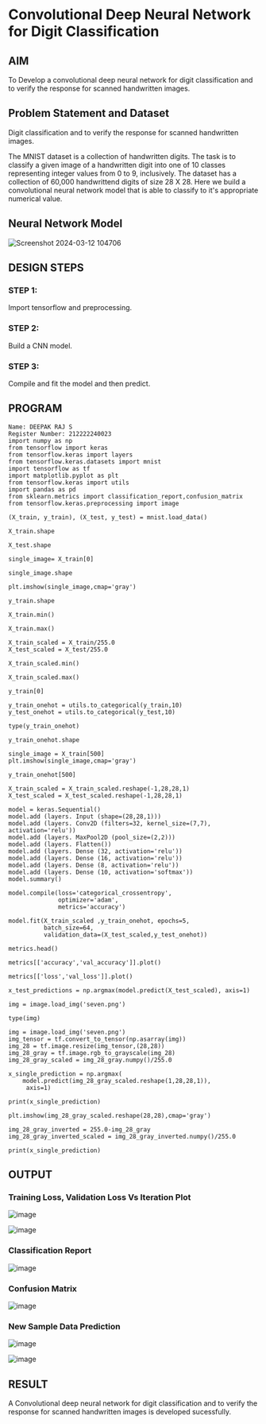 # Convolutional Deep Neural Network for Digit Classification

## AIM

To Develop a convolutional deep neural network for digit classification and to verify the response for scanned handwritten images.

## Problem Statement and Dataset
Digit classification and to verify the response for scanned handwritten images.

The MNIST dataset is a collection of handwritten digits. The task is to classify a given image of a handwritten digit into one of 10 classes representing integer values from 0 to 9, inclusively. The dataset has a collection of 60,000 handwrittend digits of size 28 X 28. Here we build a convolutional neural network model that is able to classify to it's appropriate numerical value.
## Neural Network Model
![Screenshot 2024-03-12 104706](https://github.com/DEEPAK2200233/mnist-classification/assets/118707676/c840047d-472a-47c9-8d69-92751f6b32f0)

## DESIGN STEPS

### STEP 1:
Import tensorflow and preprocessing.
### STEP 2:
Build a CNN model.
### STEP 3:
Compile and fit the model and then predict.
## PROGRAM
```
Name: DEEPAK RAJ S
Register Number: 212222240023
import numpy as np
from tensorflow import keras
from tensorflow.keras import layers
from tensorflow.keras.datasets import mnist
import tensorflow as tf
import matplotlib.pyplot as plt
from tensorflow.keras import utils
import pandas as pd
from sklearn.metrics import classification_report,confusion_matrix
from tensorflow.keras.preprocessing import image
     
(X_train, y_train), (X_test, y_test) = mnist.load_data()
     
X_train.shape
     
X_test.shape
     
single_image= X_train[0]
     
single_image.shape
     
plt.imshow(single_image,cmap='gray')
     
y_train.shape

X_train.min()
     
X_train.max()
     
X_train_scaled = X_train/255.0
X_test_scaled = X_test/255.0
     
X_train_scaled.min()
     
X_train_scaled.max()
     
y_train[0]
     
y_train_onehot = utils.to_categorical(y_train,10)
y_test_onehot = utils.to_categorical(y_test,10)
     
type(y_train_onehot)
     
y_train_onehot.shape
     
single_image = X_train[500]
plt.imshow(single_image,cmap='gray')
     
y_train_onehot[500]
     
X_train_scaled = X_train_scaled.reshape(-1,28,28,1)
X_test_scaled = X_test_scaled.reshape(-1,28,28,1)

model = keras.Sequential()
model.add (layers. Input (shape=(28,28,1)))
model.add (layers. Conv2D (filters=32, kernel_size=(7,7), activation='relu'))
model.add (layers. MaxPool2D (pool_size=(2,2)))
model.add (layers. Flatten())
model.add (layers. Dense (32, activation='relu'))
model.add (layers. Dense (16, activation='relu'))
model.add (layers. Dense (8, activation='relu'))
model.add (layers. Dense (10, activation='softmax'))
model.summary()

model.compile(loss='categorical_crossentropy',
              optimizer='adam',
              metrics='accuracy')

model.fit(X_train_scaled ,y_train_onehot, epochs=5,
          batch_size=64,
          validation_data=(X_test_scaled,y_test_onehot))

metrics.head()

metrics[['accuracy','val_accuracy']].plot()

metrics[['loss','val_loss']].plot()

x_test_predictions = np.argmax(model.predict(X_test_scaled), axis=1)

img = image.load_img('seven.png')

type(img)

img = image.load_img('seven.png')
img_tensor = tf.convert_to_tensor(np.asarray(img))
img_28 = tf.image.resize(img_tensor,(28,28))
img_28_gray = tf.image.rgb_to_grayscale(img_28)
img_28_gray_scaled = img_28_gray.numpy()/255.0

x_single_prediction = np.argmax(
    model.predict(img_28_gray_scaled.reshape(1,28,28,1)),
     axis=1)

print(x_single_prediction)

plt.imshow(img_28_gray_scaled.reshape(28,28),cmap='gray')

img_28_gray_inverted = 255.0-img_28_gray
img_28_gray_inverted_scaled = img_28_gray_inverted.numpy()/255.0

print(x_single_prediction)
```


## OUTPUT

### Training Loss, Validation Loss Vs Iteration Plot

![image](https://github.com/DEEPAK2200233/mnist-classification/assets/118707676/892269fa-cdd8-4510-9d5c-e1de6d59ea0f)

![image](https://github.com/DEEPAK2200233/mnist-classification/assets/118707676/10547391-f6a8-467b-bbc9-f155b8353f78)



### Classification Report

![image](https://github.com/DEEPAK2200233/mnist-classification/assets/118707676/6e733078-c9ef-45c8-95f2-cff11bca26fd)

### Confusion Matrix

![image](https://github.com/DEEPAK2200233/mnist-classification/assets/118707676/ff469efb-98e5-449f-abfa-bd0acabed2ec)

### New Sample Data Prediction

![image](https://github.com/DEEPAK2200233/mnist-classification/assets/118707676/0b850453-b681-481c-9938-bdeff9991164)

![image](https://github.com/DEEPAK2200233/mnist-classification/assets/118707676/030b2826-a571-42d0-83d0-f38f9d752610)

## RESULT
A Convolutional deep neural network for digit classification and to verify the response for scanned handwritten images is developed sucessfully.
